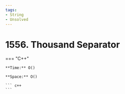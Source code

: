 ```yaml
---
tags:
- String
- Unsolved
---
```



# 1556. Thousand Separator

=== "C++"

    **Time:** O()

    **Space:** O()

    ``` c++
    ```